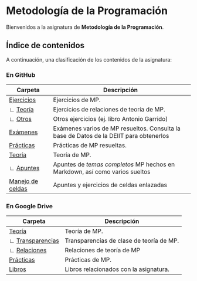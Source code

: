 # Metodología de la Programación

Bienvenidos a la asignatura de **Metodología de la Programación**.

## Índice de contenidos

A continuación, una clasificación de los contenidos de la asignatura:

### En GitHub

Carpeta                  | Descripción
---                      | ---
[Ejercicios](Ejercicios) | Ejercicios de MP.
∟ [Teoría](Ejercicios/Teoría) | Ejercicios de relaciones de teoría de MP.
∟ [Otros](Ejercicios/Otros) | Otros ejercicios (ej. libro Antonio Garrido)
[Exámenes](Exámenes) | Exámenes varios de MP resueltos. Consulta la base de Datos de la DEIIT para obtenerlos
[Prácticas](Prácticas) | Prácticas de MP resueltas.
[Teoría](Teoría) | Teoría de MP.
∟ [Apuntes](Teoría/ApuntesClase) | Apuntes de *temas completos* MP hechos en Markdown, así como varios sueltos
[Manejo de celdas](manejo_de_celdas) | Apuntes y ejercicios de celdas enlazadas

### En Google Drive

Carpeta         | Descripción
---             | ---
[Teoría](https://drive.google.com/drive/u/3/folders/1ZRl_bf7SyQz11LcGMk3EM-esrw7UlKFV) | Teoría de MP.
∟ [Transparencias](https://drive.google.com/drive/u/3/folders/1RoloZwXhGHYAXZHx7zUnbPxkVIW2hC5g) | Transparencias de clase de teoría de MP.
∟ [Relaciones](https://drive.google.com/drive/u/3/folders/1-TE4xENt_TCTSZrVYiDofQRUXY87ddjV) | Relaciones de teoría de MP
[Prácticas](https://drive.google.com/drive/u/3/folders/11jQUu3UbL0Sc-0igGF1wbwT5gJRh31n2) | Prácticas de MP.
[Libros](https://drive.google.com/drive/u/3/folders/16rlYqgxLvX5gD1vP1p0rYM4FU6LzuQt-) | Libros relacionados con la asignatura.
